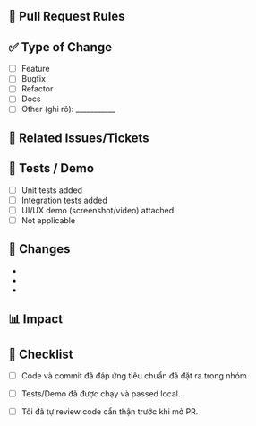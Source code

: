 ## 📌 Pull Request Rules
<!-- Mô tả ngắn gọn về thay đổi trong PR này -->

## ✅ Type of Change
- [ ] Feature
- [ ] Bugfix
- [ ] Refactor
- [ ] Docs
- [ ] Other (ghi rõ): ___________

## 🔗 Related Issues/Tickets
<!-- Liên kết issue/ticket liên quan, ví dụ: Fixes #123 -->

## 🧪 Tests / Demo
- [ ] Unit tests added
- [ ] Integration tests added
- [ ] UI/UX demo (screenshot/video) attached
- [ ] Not applicable

## 📂 Changes
<!-- Liệt kê chi tiết các thay đổi chính -->
- 
- 
-

## 📊 Impact
<!-- Nếu có ảnh hưởng đến performance hay bất kì module nào (tốt/xấu), mô tả ở đây -->

## 🚦 Checklist
- [ ] Code và commit đã đáp ứng tiêu chuẩn đã đặt ra trong nhóm
- [ ] Tests/Demo đã được chạy và passed local.
- [ ] Tôi đã tự review code cẩn thận trước khi mở PR.

